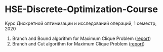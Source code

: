 # HSE-Discrete-Optimization-Course

Курс Дискретной оптимизации и исследований операций, 1 семестр, 2020

1. Branch and Bound algorithm for Maximum Clique Problem ([report](../master/reports/bnb/report.md))
1. Branch and Cut algorithm for Maximum Clique Problem ([report](../master/reports/bnc/report.md))
